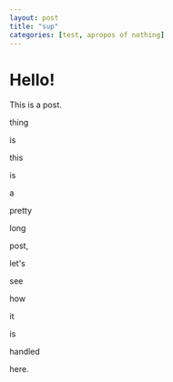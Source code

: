 ```yaml
---
layout: post
title: "sup"
categories: [test, apropos of nothing]
---
```


# Hello!
This is a post.

thing

is

this

is

a

pretty

long

post,

let's

see

how

it

is

handled

here.
